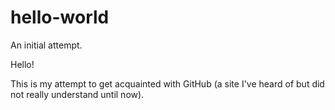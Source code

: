# hello-world
An initial attempt.

Hello! 

This is my attempt to get acquainted with GitHub (a site I've heard of but did not really understand until now).

